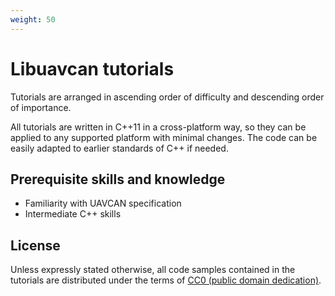 ```yaml
---
weight: 50
---
```


# Libuavcan tutorials

Tutorials are arranged in ascending order of difficulty and descending order of importance.

All tutorials are written in C++11 in a cross-platform way,
so they can be applied to any supported platform with minimal changes.
The code can be easily adapted to earlier standards of C++ if needed.

## Prerequisite skills and knowledge

* Familiarity with UAVCAN specification
* Intermediate C++ skills

## License

Unless expressly stated otherwise,
all code samples contained in the tutorials are distributed under the terms of
[CC0 (public domain dedication)](https://creativecommons.org/publicdomain/zero/1.0/).
